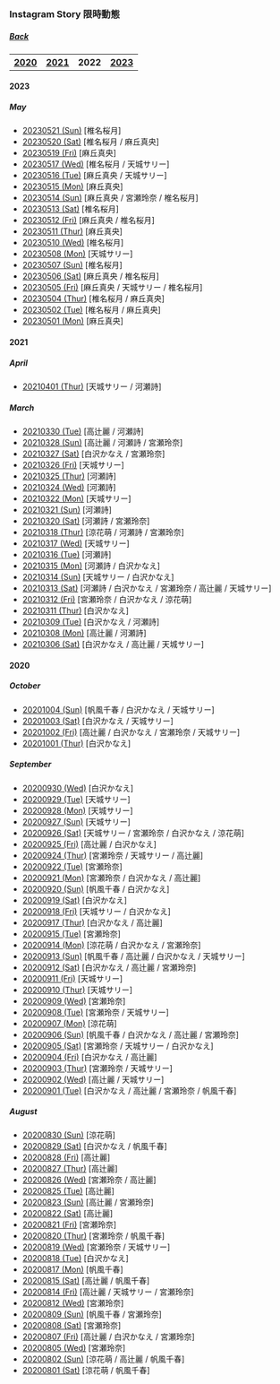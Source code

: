 ### Instagram Story 限時動態
##### [Back](IG_List.md)

<table>
<tr>
<th><a href="#2020">2020</a></th>
<th><a href="#2021">2021</a></th>
<th>2022<a href="#2022"></a></th>
<th><a href="#2023">2023</a></th>
</tr>
</table>

<a name="2023"></a>
#### 2023

##### May
- [20230521 (Sun)](IGstory/May2023/20230521.md) [椎名桜月]
- [20230520 (Sat)](IGstory/May2023/20230520.md) [椎名桜月 / 麻丘真央]
- [20230519 (Fri)](IGstory/May2023/20230519.md) [麻丘真央]
- [20230517 (Wed)](IGstory/May2023/20230517.md) [椎名桜月 / 天城サリー]
- [20230516 (Tue)](IGstory/May2023/20230516.md) [麻丘真央 / 天城サリー] 
- [20230515 (Mon)](IGstory/May2023/20230515.md) [麻丘真央]
- [20230514 (Sun)](IGstory/May2023/20230514.md) [麻丘真央 / 宮瀬玲奈 / 椎名桜月]
- [20230513 (Sat)](IGstory/May2023/20230513.md) [椎名桜月]
- [20230512 (Fri)](IGstory/May2023/20230512.md) [麻丘真央 / 椎名桜月]  
- [20230511 (Thur)](IGstory/May2023/20230511.md) [麻丘真央]
- [20230510 (Wed)](IGstory/May2023/20230510.md) [椎名桜月]
- [20230508 (Mon)](IGstory/May2023/20230508.md) [天城サリー]
- [20230507 (Sun)](IGstory/May2023/20230507.md) [椎名桜月]
- [20230506 (Sat)](IGstory/May2023/20230506.md) [麻丘真央 / 椎名桜月] 
- [20230505 (Fri)](IGstory/May2023/20230505.md) [麻丘真央 / 天城サリー / 椎名桜月]
- [20230504 (Thur)](IGstory/May2023/20230504.md) [椎名桜月 / 麻丘真央]
- [20230502 (Tue)](IGstory/May2023/20230502.md) [椎名桜月 / 麻丘真央]
- [20230501 (Mon)](IGstory/May2023/20230501.md) [麻丘真央]

<a name="2021"></a>
#### 2021

##### April
- [20210401 (Thur)](IGstory/Apr2021/20210401.md) [天城サリー / 河瀬詩]

##### March
- [20210330 (Tue)](IGstory/Mar2021/20210330.md) [高辻麗 / 河瀬詩]
- [20210328 (Sun)](IGstory/Mar2021/20210328.md) [高辻麗 / 河瀬詩 / 宮瀬玲奈]
- [20210327 (Sat)](IGstory/Mar2021/20210327.md) [白沢かなえ / 宮瀬玲奈]
- [20210326 (Fri)](IGstory/Mar2021/20210326.md) [天城サリー]
- [20210325 (Thur)](IGstory/Mar2021/20210325.md) [河瀬詩]
- [20210324 (Wed)](IGstory/Mar2021/20210324.md) [河瀬詩]
- [20210322 (Mon)](IGstory/Mar2021/20210322.md) [天城サリー]
- [20210321 (Sun)](IGstory/Mar2021/20210321.md) [河瀬詩]
- [20210320 (Sat)](IGstory/Mar2021/20210320.md) [河瀬詩 / 宮瀬玲奈]
- [20210318 (Thur)](IGstory/Mar2021/20210318.md) [涼花萌 / 河瀬詩 / 宮瀬玲奈]
- [20210317 (Wed)](IGstory/Mar2021/20210317.md) [天城サリー]
- [20210316 (Tue)](IGstory/Mar2021/20210316.md) [河瀬詩]
- [20210315 (Mon)](IGstory/Mar2021/20210315.md) [河瀬詩 / 白沢かなえ]
- [20210314 (Sun)](IGstory/Mar2021/20210314.md) [天城サリー / 白沢かなえ]
- [20210313 (Sat)](IGstory/Mar2021/20210313.md) [河瀬詩 / 白沢かなえ / 宮瀬玲奈 / 高辻麗 / 天城サリー]
- [20210312 (Fri)](IGstory/Mar2021/20210312.md) [宮瀬玲奈 / 白沢かなえ / 涼花萌]
- [20210311 (Thur)](IGstory/Mar2021/20210311.md) [白沢かなえ]
- [20210309 (Tue)](IGstory/Mar2021/20210309.md) [白沢かなえ / 河瀬詩]
- [20210308 (Mon)](IGstory/Mar2021/20210308.md) [高辻麗 / 河瀬詩]
- [20210306 (Sat)](IGstory/Mar2021/20210306.md) [白沢かなえ / 高辻麗 / 天城サリー]

<a name="2020"></a>
#### 2020

##### October
- [20201004 (Sun)](IGstory/Oct2020/20201004.md) [帆風千春 / 白沢かなえ / 天城サリー]
- [20201003 (Sat)](IGstory/Oct2020/20201003.md) [白沢かなえ / 天城サリー]
- [20201002 (Fri)](IGstory/Oct2020/20201002.md) [高辻麗 / 白沢かなえ / 宮瀬玲奈 / 天城サリー]
- [20201001 (Thur)](IGstory/Oct2020/20201001.md) [白沢かなえ]

##### September
- [20200930 (Wed)](IGstory/Sep2020/20200930.md) [白沢かなえ]
- [20200929 (Tue)](IGstory/Sep2020/20200929.md) [天城サリー]
- [20200928 (Mon)](IGstory/Sep2020/20200928.md) [天城サリー]
- [20200927 (Sun)](IGstory/Sep2020/20200927.md) [天城サリー]
- [20200926 (Sat)](IGstory/Sep2020/20200926.md) [天城サリー / 宮瀬玲奈 / 白沢かなえ / 涼花萌]
- [20200925 (Fri)](IGstory/Sep2020/20200925.md) [高辻麗 / 白沢かなえ]
- [20200924 (Thur)](IGstory/Sep2020/20200924.md) [宮瀬玲奈 / 天城サリー / 高辻麗]
- [20200922 (Tue)](IGstory/Sep2020/20200922.md) [宮瀬玲奈]
- [20200921 (Mon)](IGstory/Sep2020/20200921.md) [宮瀬玲奈 / 白沢かなえ / 高辻麗]
- [20200920 (Sun)](IGstory/Sep2020/20200920.md) [帆風千春 / 白沢かなえ]
- [20200919 (Sat)](IGstory/Sep2020/20200919.md) [白沢かなえ]
- [20200918 (Fri)](IGstory/Sep2020/20200918.md) [天城サリー / 白沢かなえ]
- [20200917 (Thur)](IGstory/Sep2020/20200917.md) [白沢かなえ / 高辻麗]
- [20200915 (Tue)](IGstory/Sep2020/20200915.md) [宮瀬玲奈]
- [20200914 (Mon)](IGstory/Sep2020/20200914.md) [涼花萌 / 白沢かなえ / 宮瀬玲奈]
- [20200913 (Sun)](IGstory/Sep2020/20200913.md) [帆風千春 / 高辻麗 / 白沢かなえ / 天城サリー]
- [20200912 (Sat)](IGstory/Sep2020/20200912.md) [白沢かなえ / 高辻麗 / 宮瀬玲奈]
- [20200911 (Fri)](IGstory/Sep2020/20200911.md) [天城サリー]
- [20200910 (Thur)](IGstory/Sep2020/20200910.md) [天城サリー]
- [20200909 (Wed)](IGstory/Sep2020/20200909.md) [宮瀬玲奈]
- [20200908 (Tue)](IGstory/Sep2020/20200908.md) [宮瀬玲奈 / 天城サリー]
- [20200907 (Mon)](IGstory/Sep2020/20200907.md) [涼花萌]
- [20200906 (Sun)](IGstory/Sep2020/20200906.md) [帆風千春 / 白沢かなえ / 高辻麗 / 宮瀬玲奈]
- [20200905 (Sat)](IGstory/Sep2020/20200905.md) [宮瀬玲奈 / 天城サリー / 白沢かなえ]
- [20200904 (Fri)](IGstory/Sep2020/20200904.md) [白沢かなえ / 高辻麗]
- [20200903 (Thur)](IGstory/Sep2020/20200903.md) [宮瀬玲奈 / 天城サリー]
- [20200902 (Wed)](IGstory/Sep2020/20200902.md) [高辻麗 / 天城サリー]
- [20200901 (Tue)](IGstory/Sep2020/20200901.md) [白沢かなえ / 高辻麗 / 宮瀬玲奈 / 帆風千春]

##### August
- [20200830 (Sun)](IGstory/Aug2020/20200830.md) [涼花萌]
- [20200829 (Sat)](IGstory/Aug2020/20200829.md) [白沢かなえ / 帆風千春]
- [20200828 (Fri)](IGstory/Aug2020/20200828.md) [高辻麗]
- [20200827 (Thur)](IGstory/Aug2020/20200827.md) [高辻麗]
- [20200826 (Wed)](IGstory/Aug2020/20200826.md) [宮瀬玲奈 / 高辻麗]
- [20200825 (Tue)](IGstory/Aug2020/20200825.md) [高辻麗]
- [20200823 (Sun)](IGstory/Aug2020/20200823.md) [高辻麗 / 宮瀬玲奈]
- [20200822 (Sat)](IGstory/Aug2020/20200822.md) [高辻麗]
- [20200821 (Fri)](IGstory/Aug2020/20200821.md) [宮瀬玲奈]
- [20200820 (Thur)](IGstory/Aug2020/20200820.md) [宮瀬玲奈 / 帆風千春]
- [20200819 (Wed)](IGstory/Aug2020/20200819.md) [宮瀬玲奈 / 天城サリー]
- [20200818 (Tue)](IGstory/Aug2020/20200818.md) [白沢かなえ]
- [20200817 (Mon)](IGstory/Aug2020/20200817.md) [帆風千春]
- [20200815 (Sat)](IGstory/Aug2020/20200815.md) [高辻麗 / 帆風千春]
- [20200814 (Fri)](IGstory/Aug2020/20200814.md) [高辻麗 / 天城サリー / 宮瀬玲奈]
- [20200812 (Wed)](IGstory/Aug2020/20200812.md) [宮瀬玲奈]
- [20200809 (Sun)](IGstory/Aug2020/20200809.md) [帆風千春 / 宮瀬玲奈]
- [20200808 (Sat)](IGstory/Aug2020/20200808.md) [宮瀬玲奈]
- [20200807 (Fri)](IGstory/Aug2020/20200807.md) [高辻麗 / 白沢かなえ / 宮瀬玲奈]
- [20200805 (Wed)](IGstory/Aug2020/20200805.md) [宮瀬玲奈]
- [20200802 (Sun)](IGstory/Aug2020/20200802.md) [涼花萌 / 高辻麗 / 帆風千春]
- [20200801 (Sat)](IGstory/Aug2020/20200801.md) [涼花萌 / 帆風千春]
